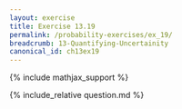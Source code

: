 ```yaml
---
layout: exercise
title: Exercise 13.19
permalink: /probability-exercises/ex_19/
breadcrumb: 13-Quantifying-Uncertainity
canonical_id: ch13ex19
---
```


{% include mathjax_support %}
<div id="hiddden">{% include_relative question.md %}</div>